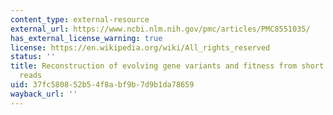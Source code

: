 ```yaml
---
content_type: external-resource
external_url: https://www.ncbi.nlm.nih.gov/pmc/articles/PMC8551035/
has_external_license_warning: true
license: https://en.wikipedia.org/wiki/All_rights_reserved
status: ''
title: Reconstruction of evolving gene variants and fitness from short sequencing
  reads
uid: 37fc5808-52b5-4f8a-bf9b-7d9b1da78659
wayback_url: ''
---
```

